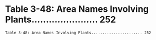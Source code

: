 # Table 3-48: Area Names Involving Plants....................... 252

```
Table 3-48: Area Names Involving Plants....................... 252

```
